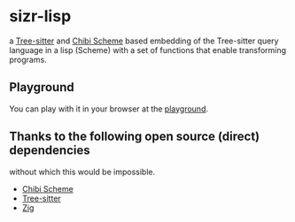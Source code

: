 # sizr-lisp

a [Tree-sitter](https://tree-sitter.github.io/tree-sitter/) and
[Chibi Scheme](http://synthcode.com/wiki/chibi-scheme) based embedding of
the Tree-sitter query language in a lisp (Scheme) with a set of functions that
enable transforming programs.

## Playground

You can play with it in your browser at the
[playground](https://MichaelBelousov.github.io/tree-stitcher/src/playground.html).

## Thanks to the following open source (direct) dependencies

without which this would be impossible.

- [Chibi Scheme](http://synthcode.com/wiki/chibi-scheme)
- [Tree-sitter](https://tree-sitter.github.io/tree-sitter/)
- [Zig](https://ziglang.org/)

